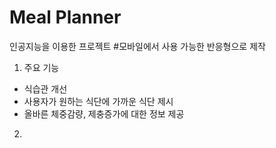 # Meal Planner
인공지능을 이용한 프로젝트
#모바일에서 사용 가능한 반응형으로 제작
1. 주요 기능
- 식습관 개선
- 사용자가 원하는 식단에 가까운 식단 제시
- 올바른 체중감량, 제충증가에 대한 정보 제공
2. 
